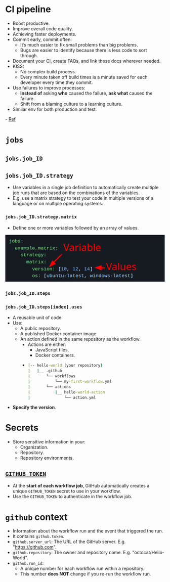 # CI pipeline

- Boost productive.
- Improve overall code quality.
- Achieving faster deployments.
- Commit early, commit often:
  - It’s much easier to fix small problems than big problems.
  - Bugs are easier to identify because there is less code to sort through.
- Document your CI, create FAQs, and link these docs wherever needed.
- KISS:
  - No complex build process.
  - Every minute taken off build times is a minute saved for each developer every time they commit.
- Use failures to improve processes:
  - **Instead of** asking **who** caused the failure, **ask what** caused the failure.
  - Shift from a blaming culture to a learning culture.
- Similar env for both production and test.

\- [Ref](https://about.gitlab.com/topics/ci-cd/continuous-integration-best-practices/)

# `jobs`

## `jobs.job_ID`

## `jobs.job_ID.strategy`

- Use variables in a single job definition to automatically create multiple job runs that are based on the combinations of the variables.
- E.g. use a matrix strategy to test your code in multiple versions of a language or on multiple operating systems.

### `jobs.job_ID.strategy.matrix`

- Define one or more variables followed by an array of values.

![Variable and values in a matrix](./assets/variable-value-matrix.png)

### `jobs.job_ID.steps`

### `jobs.job_ID.steps[index].uses`

- A reusable unit of code.
- Use:
  - A public repository.
  - A published Docker container image.
  - An action defined in the same repository as the workflow.
    - Actions are either:
      - JavaScript files.
      - Docker containers.
    - ```cmd
      |-- hello-world (your repository)
      |   |__ .github
      |       └── workflows
      |           └── my-first-workflow.yml
      |       └── actions
      |           |__ hello-world-action
      |               └── action.yml
      ```
- **Specify the version**.

# Secrets

- Store sensitive information in your:
  - Organization.
  - Repository.
  - Repository environments.

## [`GITHUB_TOKEN`](https://docs.github.com/en/actions/security-for-github-actions/security-guides/automatic-token-authentication1)

- At the **start of each workflow job**, GitHub automatically creates a unique `GITHUB_TOKEN` secret to use in your workflow.
- Use the `GITHUB_TOKEN` to authenticate in the workflow job.

# `github` context

- Information about the workflow run and the event that triggered the run.
- It contains `github.token`.
- `github.server_url`: The URL of the GitHub server. E.g. "https://github.com".
- `github.repository`: The owner and repository name. E.g. "octocat/Hello-World".
- `github.run_id`:
  - A unique number for each workflow run within a repository.
  - This number **does NOT** change if you re-run the workflow run.
